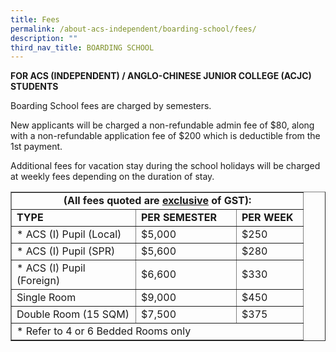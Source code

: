 ```yaml
---
title: Fees
permalink: /about-acs-independent/boarding-school/fees/
description: ""
third_nav_title: BOARDING SCHOOL
---
```

**FOR ACS (INDEPENDENT) / ANGLO-CHINESE JUNIOR COLLEGE (ACJC) STUDENTS**

Boarding School fees are charged by semesters.

New applicants will be charged a non-refundable admin fee of $80, along with a non-refundable application fee of $200 which is deductible from the 1st payment.

Additional fees for vacation stay during the school holidays will be charged at weekly fees depending on the duration of stay.

<table border="1">
<tbody>
<tr>
<td style="text-align: center;" colspan="3" width="182"><strong>(All fees quoted are&nbsp;<u>exclusive</u>&nbsp;of GST):</strong></td>
</tr>
<tr>
<td width="182"><strong>TYPE</strong></td>
<td width="144"><strong>PER SEMESTER</strong></td>
<td width="90"><strong>PER WEEK</strong></td>
</tr>
<tr>
<td width="182">* ACS (I) Pupil (Local)</td>
<td width="144">$5,000</td>
<td width="90">$250</td>
</tr>
<tr>
<td width="182">* ACS (I) Pupil (SPR)</td>
<td width="144">$5,600</td>
<td width="90">$280</td>
</tr>
<tr>
<td width="182">* ACS (I) Pupil (Foreign)</td>
<td width="144">$6,600</td>
<td width="90">$330</td>
</tr>
<tr>
<td width="182">Single Room</td>
<td width="144">$9,000</td>
<td width="90">$450</td>
</tr>
<tr>
<td width="182">Double Room (15 SQM)</td>
<td width="144">$7,500</td>
<td width="90">$375</td>
</tr>
<tr>
<td colspan="3" width="254">* Refer to 4 or 6 Bedded Rooms only</td>
</tr>
</tbody>
</table>